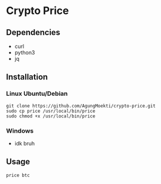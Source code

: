 # Crypto Price

## Dependencies
- curl
- python3
- jq

## Installation 
### Linux Ubuntu/Debian
```
git clone https://github.com/AgungMoekti/crypto-price.git
sudo cp price /usr/local/bin/price
sudo chmod +x /usr/local/bin/price
```
### Windows
- idk bruh

## Usage
```
price btc
```